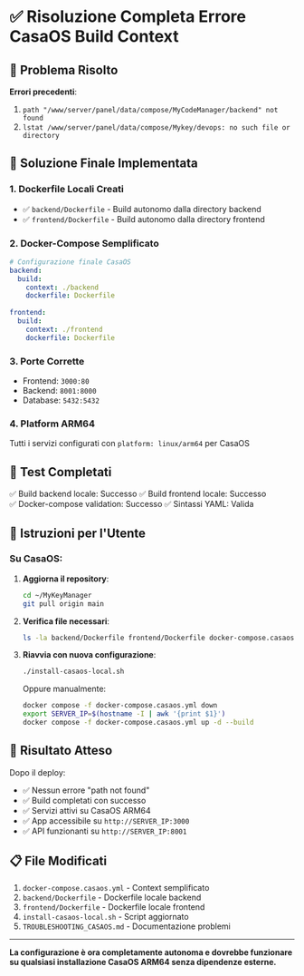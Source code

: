 # ✅ Risoluzione Completa Errore CasaOS Build Context

## 🎯 Problema Risolto

**Errori precedenti**:
1. `path "/www/server/panel/data/compose/MyCodeManager/backend" not found`
2. `lstat /www/server/panel/data/compose/Mykey/devops: no such file or directory`

## 🔧 Soluzione Finale Implementata

### 1. Dockerfile Locali Creati
- ✅ `backend/Dockerfile` - Build autonomo dalla directory backend
- ✅ `frontend/Dockerfile` - Build autonomo dalla directory frontend

### 2. Docker-Compose Semplificato
```yaml
# Configurazione finale CasaOS
backend:
  build:
    context: ./backend
    dockerfile: Dockerfile
    
frontend:
  build:
    context: ./frontend
    dockerfile: Dockerfile
```

### 3. Porte Corrette
- Frontend: `3000:80`
- Backend: `8001:8000` 
- Database: `5432:5432`

### 4. Platform ARM64
Tutti i servizi configurati con `platform: linux/arm64` per CasaOS

## 🧪 Test Completati

✅ Build backend locale: Successo
✅ Build frontend locale: Successo  
✅ Docker-compose validation: Successo
✅ Sintassi YAML: Valida

## 🚀 Istruzioni per l'Utente

### Su CasaOS:

1. **Aggiorna il repository**:
   ```bash
   cd ~/MyKeyManager
   git pull origin main
   ```

2. **Verifica file necessari**:
   ```bash
   ls -la backend/Dockerfile frontend/Dockerfile docker-compose.casaos.yml
   ```

3. **Riavvia con nuova configurazione**:
   ```bash
   ./install-casaos-local.sh
   ```

   Oppure manualmente:
   ```bash
   docker compose -f docker-compose.casaos.yml down
   export SERVER_IP=$(hostname -I | awk '{print $1}')
   docker compose -f docker-compose.casaos.yml up -d --build
   ```

## 🎉 Risultato Atteso

Dopo il deploy:
- ✅ Nessun errore "path not found"
- ✅ Build completati con successo
- ✅ Servizi attivi su CasaOS ARM64
- ✅ App accessibile su `http://SERVER_IP:3000`
- ✅ API funzionanti su `http://SERVER_IP:8001`

## 📋 File Modificati

1. `docker-compose.casaos.yml` - Context semplificato
2. `backend/Dockerfile` - Dockerfile locale backend
3. `frontend/Dockerfile` - Dockerfile locale frontend  
4. `install-casaos-local.sh` - Script aggiornato
5. `TROUBLESHOOTING_CASAOS.md` - Documentazione problemi

---

**La configurazione è ora completamente autonoma e dovrebbe funzionare su qualsiasi installazione CasaOS ARM64 senza dipendenze esterne.**
